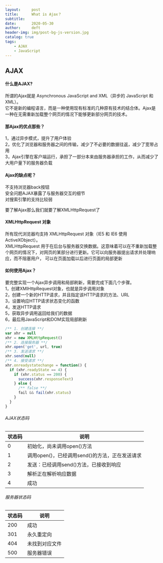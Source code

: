 ```yaml
---
layout:     post
title:      What is Ajax？
subtitle:  
date:       2020-05-30
author:     deft
header-img: img/post-bg-js-version.jpg
catalog: true
tags:
    - AJAX
    - JavaScript
---
```

## AJAX
#### 什么是AJAX?  
所谓的Ajax就是 Asynchronous JavaScript and XML（异步的 JavaScript 和 XML）。  
它不是新的编程语言，而是一种使用现有标准的几种原有技术的结合体。Ajax是一种在无需重新加载整个网页的情况下能够更新部分网页的技术。  

#### 那Ajax的优点那些？  
1，通过异步模式，提升了用户体验  
2，优化了浏览器和服务器之间的传输，减少了不必要的数据往返，减少了宽带占用  
3，Ajax引擎在客户端运行，承担了一部分本来由服务器承担的工作，从而减少了大用户量下的服务器负载  

#### Ajax的缺点呢？  
不支持浏览器back按钮  
安全问题AJAX暴露了与服务器交互的细节  
对搜索引擎的支持比较弱  

要了解Ajax那么我们就要了解XMLHttpRequest了  
#### XMLHttpRequest 对象  
所有现代浏览器均支持 XMLHttpRequest 对象（IE5 和 IE6 使用 ActiveXObject）。  
XMLHttpRequest 用于在后台与服务器交换数据。这意味着可以在不重新加载整个网页的情况下，对网页的某部分进行更新。它可以向服务器提出请求并处理响应，而不阻塞用户， 可以在页面加载以后进行页面的局部更新

#### 如何使用Ajax？  
要完整实现一个Ajax异步调用和局部刷新，需要完成下面几个步骤。  
1，创建XMlHttpRequest对象，也就是异步调用对象  
2，创建一个新的HTTP请求，并且指定该HTTP请求的方法、URL  
3，设置响应HTTP请求状态变化的函数  
4，发送HTTP请求  
5，获取异步调用返回给我们的数据  
6，最后用JavaScript和DOM实现局部刷新  

```javascript
/** 1. 创建连接 **/
var xhr = null
xhr = new XMLHttpRequest()
/** 2. 连接服务器 **/
xhr.open('get', url, true)
/** 3. 发送请求 **/
xhr.send(null)
/** 4. 接受请求 **/
xhr.onreadystatechange = function() {
  if (xhr.readyState == 4) {
    if (xhr.status == 200) {
      success(xhr.responseText)
    } else {
      /** false **/
      fail && fail(xhr.status)
    }
  }
}
```
###### AJAX状态码    
| 状态码  |  说明 |  
| ------------ | ------------ |  
|  0 | 初始化，尚未调用open()方法  |  
|  1 | 调用open()，已经调用send()的方法，正在发送请求  |  
|  2 | 发送：已经调用send()方法，已接收到响应  |  
|  3 | 解析正在解析响应数据  |  
|  4 | 成功  |     
 
###### 服务器状态码  
| 状态码  | 说明  |  
| ------------ | ------------ |  
| 200  | 成功  |  
| 301  | 永久重定向  |  
| 404  | 未找到对应文件  |  
| 500  | 服务器错误  |  
  
